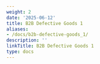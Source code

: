 ```yaml
---
weight: 2
date: '2025-06-12'
title: B2B Defective Goods 1
aliases:
- /docs/b2b-defective-goods_1/
description: ''
linkTitle: B2B Defective Goods 1
type: docs
---
```


